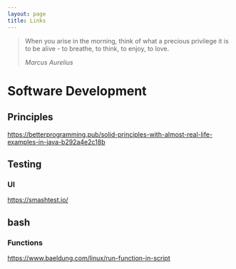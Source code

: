 ```yaml
---
layout: page
title: Links
---
```


> When you arise in the morning, think of what a precious privilege it is to be alive - to breathe, to think, to enjoy, to love.
>
>  *Marcus Aurelius*

# Software Development

## Principles
https://betterprogramming.pub/solid-principles-with-almost-real-life-examples-in-java-b292a4e2c18b

## Testing

### UI
https://smashtest.io/

## bash

### Functions
https://www.baeldung.com/linux/run-function-in-script
